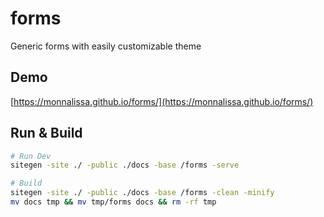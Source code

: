 # forms

Generic forms with easily customizable theme

## Demo

[https://monnalissa.github.io/forms/](https://monnalissa.github.io/forms/)

## Run & Build

```bash
# Run Dev
sitegen -site ./ -public ./docs -base /forms -serve

# Build
sitegen -site ./ -public ./docs -base /forms -clean -minify
mv docs tmp && mv tmp/forms docs && rm -rf tmp
```